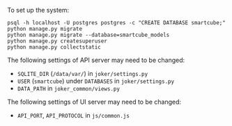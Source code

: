 To set up the system:
```
psql -h localhost -U postgres postgres -c "CREATE DATABASE smartcube;"
python manage.py migrate
python manage.py migrate --database=smartcube_models
python manage.py createsuperuser
python manage.py collectstatic
```

The following settings of API server may need to be changed:
- `SQLITE_DIR` (`/data/var/`) in `joker/settings.py`
- `USER` (`smartcube`) under `DATABASES` in `joker/settings.py`
- `DATA_PATH` in `joker_common/views.py`

The following settings of UI server may need to be changed:
- `API_PORT`, `API_PROTOCOL` in `js/common.js`
